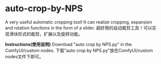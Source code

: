 # auto-crop-by-NPS

A very useful automatic cropping tool! It can realize cropping, expansion and rotation functions in the form of a slider.
超好用的自动裁剪工具！可以实现滑块形式的裁剪，扩展以及旋转功能。

**Instructions(使用说明)**
Download "auto crop by NPS.py" in the ComfyUI/custom nodes.
下载"auto crop by NPS.py"放在ComfyUI/custom nodes文件下即可。
